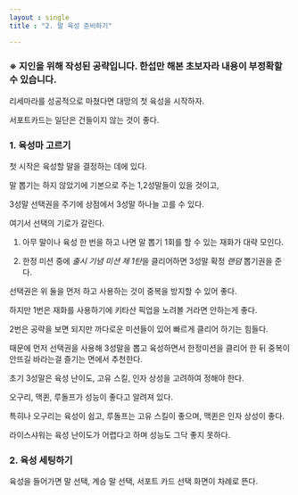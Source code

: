 ```yaml
---
layout : single
title : "2. 말 육성 준비하기"

---
```



### &#8251; 지인을 위해 작성된 공략입니다. 한섭만 해본 초보자라 내용이 부정확할 수 있습니다.


리세마라를 성공적으로 마쳤다면 대망의 첫 육성을 시작하자.

서포트카드는 일단은 건들이지 않는 것이 좋다.


### 1. 육성마 고르기

첫 시작은 육성할 말을 결정하는 데에 있다.

말 뽑기는 하지 않았기에 기본으로 주는 1,2성말들이 있을 것이고,

3성말 선택권을 주기에 상점에서 3성말 하나늘 고를 수 있다.

여기서 선택의 기로가 갈린다.

1. 아무 말이나 육성 한 번을 하고 나면 말 뽑기 1회를 할 수 있는 재화가 대략 모인다.

2. 한정 미션 중에 <em>출시 기념 미션 제 1탄</em>을 클리어하면 3성말 확정 <em>랜덤</em> 뽑기권을 준다.

선택권은 위 둘을 먼저 하고 사용하는 것이 중복을 방지할 수 있어 좋다.

하지만 1번은 재화를 사용하기에 키타산 픽업을 노려볼 거라면 안하는게 좋다.

2번은 공략을 보면 되지만 까다로운 미션들이 있어 빠르게 클리어 하기는 힘들다.

때문에 먼저 선택권을 사용해 3성말을 뽑고 육성하면서 한정미션을 클리어 한 뒤 중복이 안뜨길 바라는걸 즐기는 면에서 추천한다.

초기 3성말은 육성 난이도, 고유 스킬, 인자 상성을 고려하여 정해야 한다.

오구리, 맥퀸, 루돌프가 성능이 좋다고 알려져 있다. 

특히나 오구리는 육성이 쉽고, 루돌프는 고유 스킬이 좋으며, 맥퀸은 인자 상성이 좋다.

라이스샤워는 육성 난이도가 어렵다고 하며 성능도 그닥 좋지 못하다.

### 2. 육성 세팅하기

육성을 들어가면 말 선택, 계승 말 선택, 서포트 카드 선택 화면이 차례로 뜬다. 


